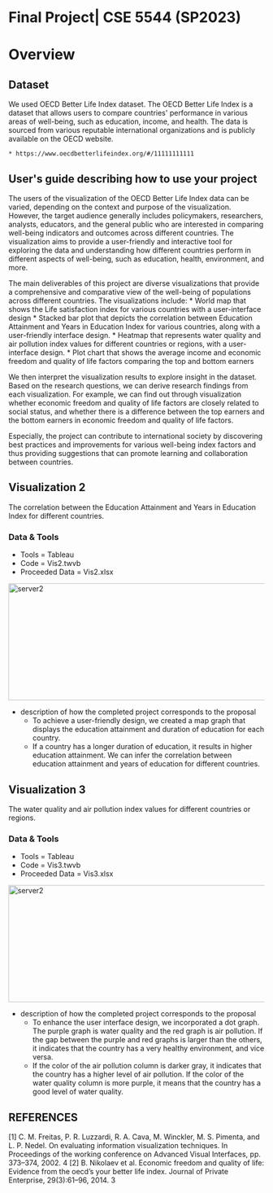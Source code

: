 # Final Project| CSE 5544 (SP2023)


# Overview
## Dataset

We used OECD Better Life Index dataset. The OECD Better Life Index is a dataset that allows users to compare countries' performance in various areas of well-being, such as education, income, and health. The data is sourced from various reputable international organizations and is publicly available on the OECD website.
```shell
* https://www.oecdbetterlifeindex.org/#/11111111111
```
## User's guide describing how to use your project

The users of the visualization of the OECD Better Life Index data can be varied, depending on the context and purpose of the visualization. However, the target audience generally includes policymakers, researchers, analysts, educators, and the general public who are interested in comparing well-being indicators and outcomes across different countries. The visualization aims to provide a user-friendly and interactive tool for exploring the data and understanding how different countries perform in different aspects of well-being, such as education, health, environment, and more.

The main deliverables of this project are diverse visualizations that provide a comprehensive and comparative view of the well-being of populations across different countries. The visualizations include:
    * World map that shows the Life satisfaction index for various countries with a user-interface design
    * Stacked bar plot that depicts the correlation between Education Attainment and Years in Education Index for various countries, along with a user-friendly interface design.
    * Heatmap that represents water quality and air pollution index values for different countries or regions, with a user-interface design.
    * Plot chart that shows the average income and economic freedom and quality of life factors comparing the top and bottom earners

We then interpret the visualization results to explore insight in the dataset. Based on the research questions, we can derive research findings from each visualization. For example, we can find out through visualization whether economic freedom and quality of life factors are closely related to social status, and whether there is a difference between the top earners and the bottom earners in economic freedom and quality of life factors. 

Especially, the project can contribute to international society by discovering best practices and improvements for various well-being index factors and thus providing suggestions that can promote learning and collaboration between countries.

## Visualization 2
The correlation between the Education Attainment and Years in Education Index for different countries.

### Data & Tools
* Tools = Tableau
* Code = Vis2.twvb
* Proceeded Data = Vis2.xlsx

<img src="https://github.com/~~.png" width="650px" height="230px" title="server result2" alt="server2"></img><br/>
* description of how the completed project corresponds to the proposal
    - To achieve a user-friendly design, we created a map graph that displays the education attainment and duration of education for each country.
    - If a country has a longer duration of education, it results in higher education attainment.  We can infer the correlation between education attainment and years of education for different countries.


## Visualization 3
The water quality and air pollution index values for different countries or regions.

### Data & Tools
* Tools = Tableau
* Code = Vis3.twvb
* Proceeded Data = Vis3.xlsx

<img src="https://github.com/~~.png" width="650px" height="230px" title="server result2" alt="server2"></img><br/>
* description of how the completed project corresponds to the proposal
    - To enhance the user interface design, we incorporated a dot graph. The purple graph is water quality and the red graph is air pollution. If the gap between the purple and red graphs is larger than the others, it indicates that the country has a very healthy environment, and vice versa.
    - If the color of the air pollution column is darker gray, it indicates that the country has a higher level of air pollution. If the color of the water quality column is more purple, it means that the country has a good level of water quality.



## REFERENCES
[1] C. M. Freitas, P. R. Luzzardi, R. A. Cava, M. Winckler, M. S. Pimenta,
and L. P. Nedel. On evaluating information visualization techniques. In
Proceedings of the working conference on Advanced Visual Interfaces, pp.
373–374, 2002. 4
[2] B. Nikolaev et al. Economic freedom and quality of life: Evidence from the
oecd’s your better life index. Journal of Private Enterprise, 29(3):61–96,
2014. 3

